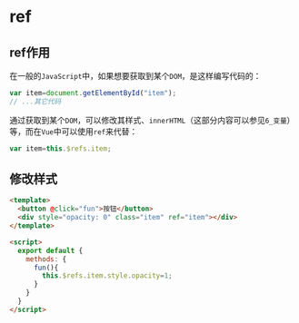 # ref

## ref作用

在一般的`JavaScript`中，如果想要获取到某个`DOM`，是这样编写代码的：

```js
var item=document.getElementById("item");
// ...其它代码
```

通过获取到某个`DOM`，可以修改其样式、`innerHTML`（这部分内容可以参见`6_变量`）等，而在`Vue`中可以使用`ref`来代替：

```js
var item=this.$refs.item;
```

## 修改样式

```html
<template>
  <button @click="fun">按钮</button>
  <div style="opacity: 0" class="item" ref="item"></div>
</template>

<script>
  export default {
    methods: {
      fun(){
        this.$refs.item.style.opacity=1;
      }
    }
  }
</script>
```

